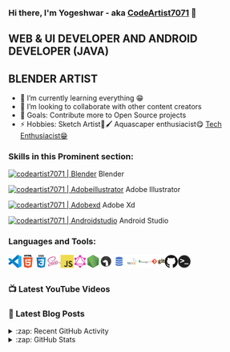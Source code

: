 ### Hi there, I'm Yogeshwar - aka [CodeArtist7071][website] 👋



##  WEB & UI DEVELOPER AND ANDROID DEVELOPER (JAVA)
## BLENDER ARTIST

- 🌱 I’m currently learning everything 😁
- 👯 I’m looking to collaborate with other content creators
- 🥅 Goals: Contribute more to Open Source projects
- ⚡ Hobbies: Sketch Artist🎨🖌️   Aquascaper enthusiacist😋  [Tech Enthusiacist😁][website]

### Skills in this Prominent section:


[<img alt="codeartist7071 | Blender" width="22px" src="https://cdn.jsdelivr.net/npm/simple-icons@3.13.0/icons/blender.svg" />][blender]  Blender

[<img alt="codeartist7071 | Adobeillustrator" width="22px" src="https://cdn.jsdelivr.net/npm/simple-icons@3.13.0/icons/adobeillustrator.svg" />][adobeillustrator] Adobe Illustrator

[<img alt="codeartist7071 | Adobexd" width="22px" src="https://cdn.jsdelivr.net/npm/simple-icons@3.13.0/icons/adobexd.svg" />][adobexd] Adobe Xd

[<img alt="codeartist7071 | Androidstudio" width="22px" src="https://cdn.jsdelivr.net/npm/simple-icons@3.13.0/icons/androidstudio.svg" />][androidstudio] Android Studio
<br />

### Languages and Tools:

[<img align="left" alt="Visual Studio Code" width="26px" src="https://raw.githubusercontent.com/github/explore/80688e429a7d4ef2fca1e82350fe8e3517d3494d/topics/visual-studio-code/visual-studio-code.png" />][webdevplaylist]
[<img align="left" alt="HTML5" width="26px" src="https://raw.githubusercontent.com/github/explore/80688e429a7d4ef2fca1e82350fe8e3517d3494d/topics/html/html.png" />][webdevplaylist]
[<img align="left" alt="CSS3" width="26px" src="https://raw.githubusercontent.com/github/explore/80688e429a7d4ef2fca1e82350fe8e3517d3494d/topics/css/css.png" />][cssplaylist]
[<img align="left" alt="Sass" width="26px" src="https://raw.githubusercontent.com/github/explore/80688e429a7d4ef2fca1e82350fe8e3517d3494d/topics/sass/sass.png" />][cssplaylist]
[<img align="left" alt="JavaScript" width="26px" src="https://raw.githubusercontent.com/github/explore/80688e429a7d4ef2fca1e82350fe8e3517d3494d/topics/javascript/javascript.png" />][jsplaylist]
[<img align="left" alt="React" width="26px" src="https://raw.githubusercontent.com/github/explore/80688e429a7d4ef2fca1e82350fe8e3517d3494d/topics/graphql/graphql.png" />][webdevplaylist]
[<img align="left" alt="Node.js" width="26px" src="https://raw.githubusercontent.com/github/explore/80688e429a7d4ef2fca1e82350fe8e3517d3494d/topics/nodejs/nodejs.png" />][webdevplaylist]
[<img align="left" alt="Deno" width="26px" src="https://raw.githubusercontent.com/github/explore/361e2821e2dea67711cde99c9c40ed357061cf27/topics/deno/deno.png" />][webdevplaylist]
[<img align="left" alt="SQL" width="26px" src="https://raw.githubusercontent.com/github/explore/80688e429a7d4ef2fca1e82350fe8e3517d3494d/topics/sql/sql.png" />][webdevplaylist]
[<img align="left" alt="MySQL" width="26px" src="https://raw.githubusercontent.com/github/explore/80688e429a7d4ef2fca1e82350fe8e3517d3494d/topics/mysql/mysql.png" />][webdevplaylist]
[<img align="left" alt="MongoDB" width="26px" src="https://raw.githubusercontent.com/github/explore/80688e429a7d4ef2fca1e82350fe8e3517d3494d/topics/mongodb/mongodb.png" />][webdevplaylist]
[<img align="left" alt="Git" width="26px" src="https://raw.githubusercontent.com/github/explore/80688e429a7d4ef2fca1e82350fe8e3517d3494d/topics/git/git.png" />][webdevplaylist]
[<img align="left" alt="GitHub" width="26px" src="https://raw.githubusercontent.com/github/explore/78df643247d429f6cc873026c0622819ad797942/topics/github/github.png" />][webdevplaylist]
[<img align="left" alt="Terminal" width="26px" src="https://raw.githubusercontent.com/github/explore/80688e429a7d4ef2fca1e82350fe8e3517d3494d/topics/terminal/terminal.png" />][webdevplaylist]

<br />
<br />


### 📺 Latest YouTube Videos

<!-- YOUTUBE:START -->



<!-- YOUTUBE:END -->


### 📕 Latest Blog Posts

<!-- BLOG-POST-LIST:START -->



<!-- BLOG-POST-LIST:END -->





<details>
  <summary>:zap: Recent GitHub Activity</summary>
  
<!--START_SECTION:activity-->


  
  
<!--END_SECTION:activity-->

</details>

<details>
  <summary>:zap: GitHub Stats</summary>

  <img align="left" alt="codeSTACKr's GitHub Stats" src="https://github-readme-stats.codestackr.vercel.app/api?username=codeSTACKr&show_icons=true&hide_border=true" />

</details>

[website]: https://liyobuzz.blogspot.com
[course]: http://vsCodeHero.com
[twitter]: https://twitter.com/codeSTACKr
[instagram]: https://instagram.com/
[linkedin]: https://linkedin.com/in/
[webdevplaylist]: https://www.youtube.com/playlist?list=PLkwxH9e_vrAJ0WbEsFA9W3I1W-g_BTsbt
[jsplaylist]: https://www.youtube.com/playlist?list=PLkwxH9e_vrALRJKu7wfXby3MKeflhTu6B
[cssplaylist]: https://www.youtube.com/playlist?list=PLkwxH9e_vrALSdvZuEh6gqQdmDoDIoqz4
[reactplaylist]: https://www.youtube.com/playlist?list=PLkwxH9e_vrAK4TdffpxKY3QGyHCpxFcQ0
[blender]:https://www.blender.com/
[adobexd]:https://www.adobexd.com/
[androidstudio]: https://www.androidstudio.com/
[adobeillustrator]: https://www.adobeillustrator.com/

